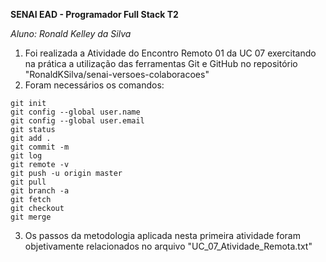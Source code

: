 **SENAI EAD - Programador Full Stack T2**

*Aluno: Ronald Kelley da Silva*
1. Foi realizada a Atividade do Encontro Remoto 01 da UC 07 exercitando na prática a utilização das ferramentas Git e GitHub no repositório "RonaldKSilva/senai-versoes-colaboracoes"
2. Foram necessários os comandos:
``` 
git init
git config --global user.name
git config --global user.email
git status
git add .
git commit -m
git log
git remote -v
git push -u origin master
git pull
git branch -a
git fetch
git checkout
git merge
```
3. Os passos da metodologia aplicada nesta primeira atividade foram objetivamente relacionados no arquivo "UC_07_Atividade_Remota.txt"
